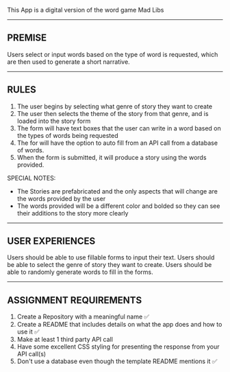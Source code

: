 This App is a digital version of the word game Mad Libs


-------------------------------------------------------------------------------------
PREMISE
-------------------------------------------------------------------------------------
Users select or input words based on the type of word is requested, which are then used to generate a short narrative.  


------------------------------------------------------------------------------------
RULES
------------------------------------------------------------------------------------
  1. The user begins by selecting what genre of story they want to create
  2. The user then selects the theme of the story from that genre, and is loaded into the story form
  3. The form will have text boxes that the user can write in a word based on the types of words being requested
  4. The for will have the option to auto fill from an API call from a database of words.
  5. When the form is submitted, it will produce a story using the words provided. 

SPECIAL NOTES:
  * The Stories are prefabricated and the only aspects that will change are the words provided by the user
  * The words provided will be a different color and bolded so they can see their additions to the story more clearly

-------------------------------------------------------------------------------------
USER EXPERIENCES
-------------------------------------------------------------------------------------
Users should be able to use fillable forms to input their text.
Users should be able to select the genre of story they want to create.
Users should be able to randomly generate words to fill in the forms.


-------------------------------------------------------------------------------------
ASSIGNMENT REQUIREMENTS
-------------------------------------------------------------------------------------
  1. Create a Repository with a meaningful name ✅
  2. Create a README that includes details on what the app does and how to use it ✅
  3. Make at least 1 third party API call
  4. Have some excellent CSS styling for presenting the response from your API call(s)
  5. Don't use a database even though the template README mentions it ✅
